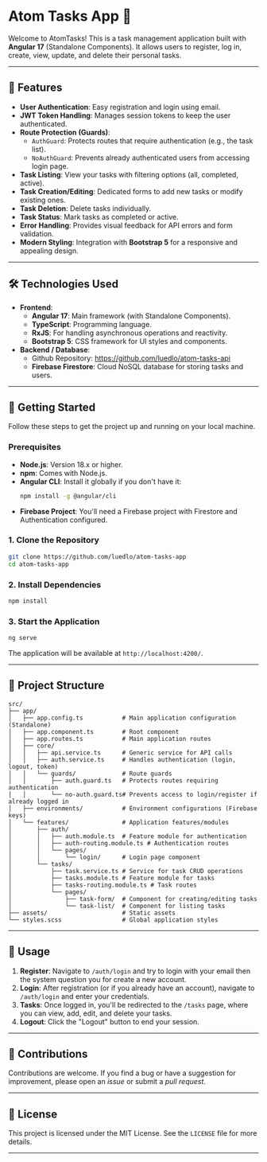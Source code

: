 # Atom Tasks App 🚀

Welcome to AtomTasks! This is a task management application built with **Angular 17** (Standalone Components). It allows users to register, log in, create, view, update, and delete their personal tasks.

---

## 🌟 Features

* **User Authentication**: Easy registration and login using email.
* **JWT Token Handling**: Manages session tokens to keep the user authenticated.
* **Route Protection (Guards)**:
    * `AuthGuard`: Protects routes that require authentication (e.g., the task list).
    * `NoAuthGuard`: Prevents already authenticated users from accessing login page.
* **Task Listing**: View your tasks with filtering options (all, completed, active).
* **Task Creation/Editing**: Dedicated forms to add new tasks or modify existing ones.
* **Task Deletion**: Delete tasks individually.
* **Task Status**: Mark tasks as completed or active.
* **Error Handling**: Provides visual feedback for API errors and form validation.
* **Modern Styling**: Integration with **Bootstrap 5** for a responsive and appealing design.

---

## 🛠️ Technologies Used

* **Frontend**:
    * **Angular 17**: Main framework (with Standalone Components).
    * **TypeScript**: Programming language.
    * **RxJS**: For handling asynchronous operations and reactivity.
    * **Bootstrap 5**: CSS framework for UI styles and components.
* **Backend / Database**:
    * Github Repository: https://github.com/luedlo/atom-tasks-api
    * **Firebase Firestore**: Cloud NoSQL database for storing tasks and users.

---

## 🚀 Getting Started

Follow these steps to get the project up and running on your local machine.

### Prerequisites

* **Node.js**: Version 18.x or higher.
* **npm**: Comes with Node.js.
* **Angular CLI**: Install it globally if you don't have it:
    ```bash
    npm install -g @angular/cli
    ```
* **Firebase Project**: You'll need a Firebase project with Firestore and Authentication configured.

### 1. Clone the Repository

```bash
git clone https://github.com/luedlo/atom-tasks-app
cd atom-tasks-app
````

### 2\. Install Dependencies

```bash
npm install
```

### 3\. Start the Application

```bash
ng serve
```

The application will be available at `http://localhost:4200/`.

-----

## 📂 Project Structure

```
src/
├── app/
│   ├── app.config.ts           # Main application configuration (Standalone)
│   ├── app.component.ts        # Root component
│   ├── app.routes.ts           # Main application routes
│   ├── core/
│   │   ├── api.service.ts      # Generic service for API calls
│   │   ├── auth.service.ts     # Handles authentication (login, logout, token)
│   │   └── guards/             # Route guards
│   │       ├── auth.guard.ts   # Protects routes requiring authentication
│   │       └── no-auth.guard.ts# Prevents access to login/register if already logged in
│   ├── environments/           # Environment configurations (Firebase keys)
│   └── features/               # Application features/modules
│       ├── auth/
│       │   ├── auth.module.ts  # Feature module for authentication
│       │   ├── auth-routing.module.ts # Authentication routes
│       │   └── pages/
│       │       └── login/      # Login page component
│       └── tasks/
│           ├── task.service.ts # Service for task CRUD operations
│           ├── tasks.module.ts # Feature module for tasks
│           ├── tasks-routing.module.ts # Task routes
│           └── pages/
│               ├── task-form/  # Component for creating/editing tasks
│               └── task-list/  # Component for listing tasks
├── assets/                     # Static assets
└── styles.scss                 # Global application styles
```

-----

## 📝 Usage

1.  **Register**: Navigate to `/auth/login` and try to login with your email then the system question you for create a new account.
2.  **Login**: After registration (or if you already have an account), navigate to `/auth/login` and enter your credentials.
3.  **Tasks**: Once logged in, you'll be redirected to the `/tasks` page, where you can view, add, edit, and delete your tasks.
4.  **Logout**: Click the "Logout" button to end your session.

-----

## 🤝 Contributions

Contributions are welcome. If you find a bug or have a suggestion for improvement, please open an *issue* or submit a *pull request*.

-----

## 📄 License

This project is licensed under the MIT License. See the `LICENSE` file for more details.

-----

```
```